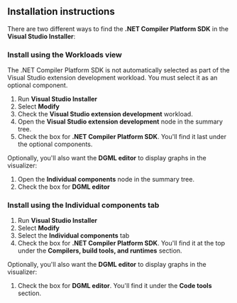 ## Installation instructions 

There are two different ways to find the **.NET Compiler Platform SDK** in the **Visual Studio Installer**:

### Install using the Workloads view

The .NET Compiler Platform SDK is not automatically selected as part of the Visual Studio extension development workload. You must select it as an optional component.

1. Run **Visual Studio Installer** 
2. Select **Modify** 
3. Check the **Visual Studio extension development** workload.
4. Open the **Visual Studio extension development** node in the summary tree.
5. Check the box for **.NET Compiler Platform SDK**. You'll find it last under the optional components.

Optionally, you'll also want the **DGML editor** to display graphs in the visualizer:

1. Open the **Individual components** node in the summary tree.
2. Check the box for **DGML editor**

### Install using the Individual components tab

1. Run **Visual Studio Installer** 
2. Select **Modify** 
3. Select the **Individual components** tab 
4. Check the box for **.NET Compiler Platform SDK**. You'll find it at the top under the **Compilers, build tools, and runtimes** section.

Optionally, you'll also want the **DGML editor** to display graphs in the visualizer:

1. Check the box for **DGML editor**. You'll find it under the **Code tools** section.
